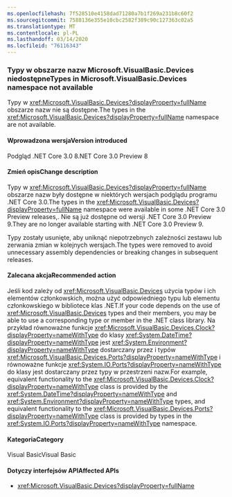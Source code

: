 ```yaml
---
ms.openlocfilehash: 7f528510e4158dad71280a7b1f269a231b8c60f2
ms.sourcegitcommit: 7588136e355e10cbc2582f389c90c127363c02a5
ms.translationtype: MT
ms.contentlocale: pl-PL
ms.lasthandoff: 03/14/2020
ms.locfileid: "76116343"
---
```

### <a name="types-in-microsoftvisualbasicdevices-namespace-not-available"></a><span data-ttu-id="17274-101">Typy w obszarze nazw Microsoft.VisualBasic.Devices niedostępne</span><span class="sxs-lookup"><span data-stu-id="17274-101">Types in Microsoft.VisualBasic.Devices namespace not available</span></span>

<span data-ttu-id="17274-102">Typy w <xref:Microsoft.VisualBasic.Devices?displayProperty=fullName> obszarze nazw nie są dostępne.</span><span class="sxs-lookup"><span data-stu-id="17274-102">The types in the <xref:Microsoft.VisualBasic.Devices?displayProperty=fullName> namespace are not available.</span></span>

#### <a name="version-introduced"></a><span data-ttu-id="17274-103">Wprowadzona wersja</span><span class="sxs-lookup"><span data-stu-id="17274-103">Version introduced</span></span>

<span data-ttu-id="17274-104">Podgląd .NET Core 3.0 8</span><span class="sxs-lookup"><span data-stu-id="17274-104">.NET Core 3.0 Preview 8</span></span>

#### <a name="change-description"></a><span data-ttu-id="17274-105">Zmień opis</span><span class="sxs-lookup"><span data-stu-id="17274-105">Change description</span></span>

<span data-ttu-id="17274-106">Typy w <xref:Microsoft.VisualBasic.Devices?displayProperty=fullName> obszarze nazw były dostępne w niektórych wersjach podglądu programu .NET Core 3.0.</span><span class="sxs-lookup"><span data-stu-id="17274-106">The types in the <xref:Microsoft.VisualBasic.Devices?displayProperty=fullName> namespace were available in some .NET Core 3.0 Preview releases,.</span></span> <span data-ttu-id="17274-107">Nie są już dostępne od wersji .NET Core 3.0 Preview 9.</span><span class="sxs-lookup"><span data-stu-id="17274-107">They are no longer available starting with .NET Core 3.0 Preview 9.</span></span>

<span data-ttu-id="17274-108">Typy zostały usunięte, aby uniknąć niepotrzebnych zależności zestawu lub zerwania zmian w kolejnych wersjach.</span><span class="sxs-lookup"><span data-stu-id="17274-108">The types were removed to avoid unnecessary assembly dependencies or breaking changes in subsequent releases.</span></span>

#### <a name="recommended-action"></a><span data-ttu-id="17274-109">Zalecana akcja</span><span class="sxs-lookup"><span data-stu-id="17274-109">Recommended action</span></span>

<span data-ttu-id="17274-110">Jeśli kod zależy od <xref:Microsoft.VisualBasic.Devices> użycia typów i ich elementów członkowskich, można użyć odpowiedniego typu lub elementu członkowskiego w bibliotece klas .NET.</span><span class="sxs-lookup"><span data-stu-id="17274-110">If your code depends on the use of <xref:Microsoft.VisualBasic.Devices> types and their members, you may be able to use a corresponding type or member in the .NET class library.</span></span> <span data-ttu-id="17274-111">Na przykład równoważne funkcje <xref:Microsoft.VisualBasic.Devices.Clock?displayProperty=nameWithType> do klasy <xref:System.DateTime?displayProperty=nameWithType> jest <xref:System.Environment?displayProperty=nameWithType> dostarczany przez i typów <xref:Microsoft.VisualBasic.Devices.Ports?displayProperty=nameWithType> i równoważne funkcje <xref:System.IO.Ports?displayProperty=nameWithType> do klasy jest dostarczany przez typy w przestrzeni nazw.</span><span class="sxs-lookup"><span data-stu-id="17274-111">For example, equivalent functionality to the <xref:Microsoft.VisualBasic.Devices.Clock?displayProperty=nameWithType> class is provided by the <xref:System.DateTime?displayProperty=nameWithType> and <xref:System.Environment?displayProperty=nameWithType> types, and equivalent functionality to the <xref:Microsoft.VisualBasic.Devices.Ports?displayProperty=nameWithType> class is provided by types in the <xref:System.IO.Ports?displayProperty=nameWithType> namespace.</span></span>

#### <a name="category"></a><span data-ttu-id="17274-112">Kategoria</span><span class="sxs-lookup"><span data-stu-id="17274-112">Category</span></span>

<span data-ttu-id="17274-113">Visual Basic</span><span class="sxs-lookup"><span data-stu-id="17274-113">Visual Basic</span></span>

#### <a name="affected-apis"></a><span data-ttu-id="17274-114">Dotyczy interfejsów API</span><span class="sxs-lookup"><span data-stu-id="17274-114">Affected APIs</span></span>

- <xref:Microsoft.VisualBasic.Devices?displayProperty=fullName>

<!--

### Affected APIs

- `N:Microsoft.VisualBasic.Devices`

-->

